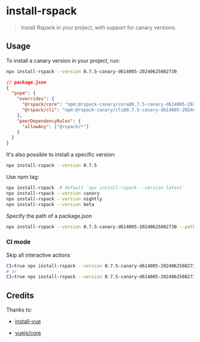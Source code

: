 # install-rspack

> Install Rspack in your project, with support for canary versions.

## Usage

To install a canary version in your project, run:

```sh
npx install-rspack --version 0.7.5-canary-d614005-20240625082730
```

```json
// package.json
{
  "pnpm": {
    "overrides": {
      "@rspack/core": "npm:@rspack-canary/core@0.7.5-canary-d614005-20240625082730",
      "@rspack/cli": "npm:@rspack-canary/cli@0.7.5-canary-d614005-20240625082730"
    },
    "peerDependencyRules": {
      "allowAny": ["@rspack/*"]
    }
  }
}
```

It's also possible to install a specific version:

```sh
npx install-rspack --version 0.7.5
```

Use npm tag:

```sh
npx install-rspack  # default `npx install-rspack --version latest`
npx install-rspack --version canary
npx install-rspack --version nightly
npx install-rspack --version beta
```

Specify the path of a package.json

```sh
npx install-rspack --version 0.7.5-canary-d614005-20240625082730 --path ./foo/app/package.json
```

### CI mode

Skip all interactive actions

```sh
CI=true npx install-rspack --version 0.7.5-canary-d614005-20240625082730
# or
CI=true npx install-rspack --version 0.7.5-canary-d614005-20240625082730 --pm pnpm --path ./foo/app/package.json
```

## Credits

Thanks to:

- [install-vue](https://github.com/sodatea/install-vue)

- [vuejs/core](https://github.com/vuejs/core/pull/7860)

